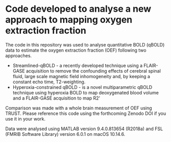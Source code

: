 # Code developed to analyse a new approach to mapping oxygen extraction fraction 

The code in this repository was used to analyse quantitative BOLD (qBOLD) data to estimate the oxygen extraction fraction (OEF) following two approaches. 
* Streamlined-qBOLD - a recently developed technique using a FLAIR-GASE acquisition to remove the confounding effects of cerebral spinal fluid, large scale magnetic field inhomogeneity and, by keeping a constant echo time, T2-weighting.
* Hyperoxia-constrained qBOLD - is a novel multiparametric qBOLD technique using hyperoxia BOLD to map deoxygenated blood volume and a FLAIR-GASE acquisition to map R2'

Comparison was made with a whole brain measurement of OEF using TRUST. Please reference this code using the forthcoming Zenodo DOI if you use it in your work. 

Data were analysed using MATLAB version 9.4.0.813654 (R2018a) and FSL (FMRIB Software Library) version 6.0.1 on macOS 10.14.6.
